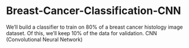 # Breast-Cancer-Classification-CNN
We’ll build a classifier to train on 80% of a breast cancer histology image dataset. Of this, we’ll keep 10% of the data for validation.  CNN (Convolutional Neural Network)
